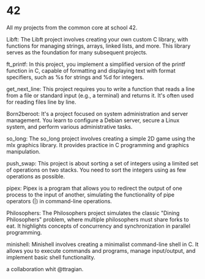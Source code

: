 # 42
All my projects from the common core at school 42.

Libft: The Libft project involves creating your own custom C library, with functions for managing strings, arrays, linked lists, and more. This library serves as the foundation for many subsequent projects.

ft_printf: In this project, you implement a simplified version of the printf function in C, capable of formatting and displaying text with format specifiers, such as %s for strings and %d for integers.

get_next_line: This project requires you to write a function that reads a line from a file or standard input (e.g., a terminal) and returns it. It's often used for reading files line by line.

Born2beroot: It's a project focused on system administration and server management. You learn to configure a Debian server, secure a Linux system, and perform various administrative tasks.

so_long: The so_long project involves creating a simple 2D game using the mlx graphics library. It provides practice in C programming and graphics manipulation.

push_swap: This project is about sorting a set of integers using a limited set of operations on two stacks. You need to sort the integers using as few operations as possible.

pipex: Pipex is a program that allows you to redirect the output of one process to the input of another, simulating the functionality of pipe operators (|) in command-line operations.

 Philosophers: The Philosophers project simulates the classic "Dining Philosophers" problem, where multiple philosophers must share forks to eat. It highlights concepts of concurrency and synchronization in parallel programming.
 
minishell: Minishell involves creating a minimalist command-line shell in C. It allows you to execute commands and programs, manage input/output, and implement basic shell functionality.

a collaboration whit @ttragian.
